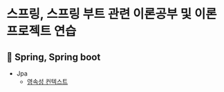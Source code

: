 # 스프링, 스프링 부트 관련 이론공부 및 이론 프로젝트 연습



📌 Spring, Spring boot
-------------------------------

* Jpa
  * [영속성 컨텍스트](https://github.com/BonSik-Koo/Spring_study/blob/main/basic/Jpa/%EC%98%81%EC%86%8D%EC%84%B1%20%EC%BB%A8%ED%85%8D%EC%8A%A4%ED%8A%B8.md)
